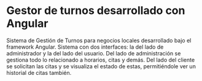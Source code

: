 # Gestor de turnos desarrollado con Angular 
Sistema de Gestión de Turnos para negocios locales desarrollado bajo el framework Angular.
Sistema con dos interfaces: la del lado de administrador y la del lado del usuario. 
Del lado de administración se gestiona todo lo relacionado a horarios, citas y demás. 
Del lado del cliente se solicitan las citas y se visualiza el estado de estas, permitiéndole ver un historial de citas también. 
